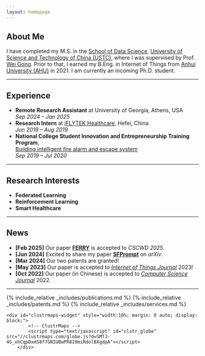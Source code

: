 ```yaml
---
layout: homepage
---
```


## About Me

I have completed my M.S. in the [School of Data Science](https://saids.ustc.edu.cn/),
[University of Science and Technology of China (USTC)](http://www.ustc.edu.cn/), where I was supervised by Prof. [Wei Gong](http://staff.ustc.edu.cn/~weigong/).
Prior to that, I earned my B.Eng. in Internet of Things from [Anhui University (AHU)](https://www.ahu.edu.cn) in 2021. I am currently an incoming Ph.D. student.

---

## Experience

- **Remote Research Assistant** at University of Georgia, Athens, USA  
  *Sep 2024 – Jan 2025*
- **Research Intern** at [iFLYTEK Healthcare](https://www.iflytek.com/health), Hefei, China  
  *Jun 2019 – Aug 2019*
- **National College Student Innovation and Entrepreneurship Training Program**,  
  [Building intelligent fire alarm and escape system](http://gjcxcy.bjtu.edu.cn/ItemDetail.aspx?CEFC30AAAC332004313796613247ED68EDF0DEEFCE422B8EA99BA1D9481B32E3)  
  *Sep 2019 – Jul 2020*

---

## Research Interests

- **Federated Learning**
- **Reinforcement Learning**
- **Smart Healthcare**

---

## News

- **[Feb 2025]** Our paper **[FERRY](./assets/files/FERRY.pdf)** is accepted to *CSCWD 2025*.
- **[Jun 2024]** Excited to share my paper **[SFPrompt](https://arxiv.org/pdf/2407.17533)** on *arXiv*.
- **[Mar 2024]** Our two patents are granted!
- **[May 2023]** Our paper is accepted to [*Internet of Things Journal*](https://ieeexplore.ieee.org/document/10138664/) 2023!
- **[Oct 2022]** Our paper (in Chinese) is accepted to [*Computer Science Journal*](https://www.jsjkx.com/index.jsp) 2022.

---

{% include_relative _includes/publications.md %}
{% include_relative _includes/patents.md %}
{% include_relative _includes/services.md %}

    <div id="clustrmaps-widget" style="width:10%; margin: 0 auto; display: block;">
            <!-- ClustrMaps -->
            <script type="text/javascript" id="clstr_globe" src="//clustrmaps.com/globe.js?d=SMTJ-4G_xhCqpDxm58f7GNIUBwPR819miRdolBXgdpA"></script>
        </div>
